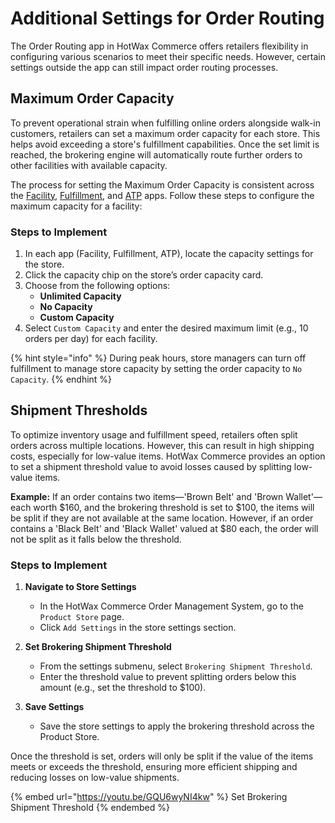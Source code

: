 # Additional Settings for Order Routing

The Order Routing app in HotWax Commerce offers retailers flexibility in configuring various scenarios to meet their specific needs. However, certain settings outside the app can still impact order routing processes.

## Maximum Order Capacity

To prevent operational strain when fulfilling online orders alongside walk-in customers, retailers can set a maximum order capacity for each store. This helps avoid exceeding a store's fulfillment capabilities. Once the set limit is reached, the brokering engine will automatically route further orders to other facilities with available capacity.

The process for setting the Maximum Order Capacity is consistent across the [Facility](https://docs.hotwax.co/documents/system-admins/administration/facilities/configure-fulfillment-capacity), [Fulfillment](https://docs.hotwax.co/documents/store-operations/orders/fulfillment/fulfillment-setting-page#online-order-fulfillment), and [ATP](./../available-to-promise/shipping-rule.md#setting-maximum-order-capacity-of-a-facility) apps. Follow these steps to configure the maximum capacity for a facility:

### Steps to Implement

1. In each app (Facility, Fulfillment, ATP), locate the capacity settings for the store.
2. Click the capacity chip on the store’s order capacity card.
3. Choose from the following options:
   - **Unlimited Capacity**
   - **No Capacity**
   - **Custom Capacity**
4. Select `Custom Capacity` and enter the desired maximum limit (e.g., 10 orders per day) for each facility.

{% hint style="info" %} During peak hours, store managers can turn off fulfillment to manage store capacity by setting the order capacity to `No Capacity`. {% endhint %}

## Shipment Thresholds

To optimize inventory usage and fulfillment speed, retailers often split orders across multiple locations. However, this can result in high shipping costs, especially for low-value items. HotWax Commerce provides an option to set a shipment threshold value to avoid losses caused by splitting low-value items.

**Example:** If an order contains two items—'Brown Belt' and 'Brown Wallet'—each worth $160, and the brokering threshold is set to $100, the items will be split if they are not available at the same location. However, if an order contains a 'Black Belt' and 'Black Wallet' valued at $80 each, the order will not be split as it falls below the threshold.

### Steps to Implement

1. **Navigate to Store Settings**
   - In the HotWax Commerce Order Management System, go to the `Product Store` page.
   - Click `Add Settings` in the store settings section.

2. **Set Brokering Shipment Threshold**
   - From the settings submenu, select `Brokering Shipment Threshold`.
   - Enter the threshold value to prevent splitting orders below this amount (e.g., set the threshold to $100).

3. **Save Settings**
   - Save the store settings to apply the brokering threshold across the Product Store.

Once the threshold is set, orders will only be split if the value of the items meets or exceeds the threshold, ensuring more efficient shipping and reducing losses on low-value shipments.

{% embed url="https://youtu.be/GQU6wyNI4kw" %}
Set Brokering Shipment Threshold
{% endembed %}
